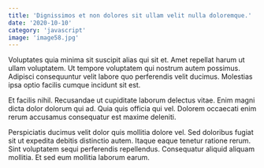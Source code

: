 ```yaml
---
title: 'Dignissimos et non dolores sit ullam velit nulla doloremque.'
date: '2020-10-10'
category: 'javascript'
image: 'image58.jpg'
---
```


Voluptates quia minima sit suscipit alias qui sit et. Amet repellat harum ut ullam voluptatem. Ut tempore voluptatem qui nostrum autem possimus. Adipisci consequuntur velit labore quo perferendis velit ducimus. Molestias ipsa optio facilis cumque incidunt sit est.
 Et facilis nihil. Recusandae ut cupiditate laborum delectus vitae. Enim magni dicta dolor dolorum qui ad. Quia quis officia qui vel. Dolorem occaecati enim rerum accusamus consequatur est maxime deleniti.
 Perspiciatis ducimus velit dolor quis mollitia dolore vel. Sed doloribus fugiat sit ut expedita debitis distinctio autem. Itaque eaque tenetur ratione rerum. Sint voluptatem sequi perferendis repellendus. Consequatur aliquid aliquam mollitia. Et sed eum mollitia laborum earum.
